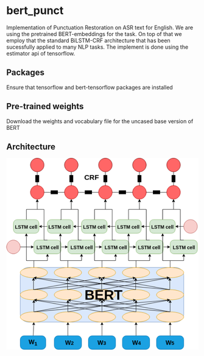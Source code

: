 # bert_punct
Implementation of Punctuation Restoration on ASR text for English. We are using the pretrained BERT-embeddings for the task. On top of that we employ that the standard BiLSTM-CRF architecture that has been sucessfully applied to many NLP tasks. The implement is done using the estimator api of tensorflow.

## Packages
Ensure that tensorflow and bert-tensorflow packages are installed

## Pre-trained weights
Download the weights and vocabulary file for the uncased base version of BERT 

## Architecture
![Screenshot](Model.png)





